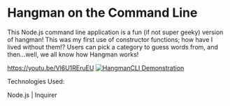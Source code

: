 # Hangman on the Command Line

This Node.js command line application is a fun (if not super geeky) version of hangman! This was my first use of constructor functions; how have I lived without them!? Users can pick a category to guess words from, and then...well, we all know how Hangman works! 

https://youtu.be/Vl6U1REruEU
[![HangmanCLI Demonstration](https://www.youtube.com/upload_thumbnail?v=Vl6U1REruEU&t=3)](https://youtu.be/Vl6U1REruEU)



Technologies Used:

Node.js | Inquirer 
